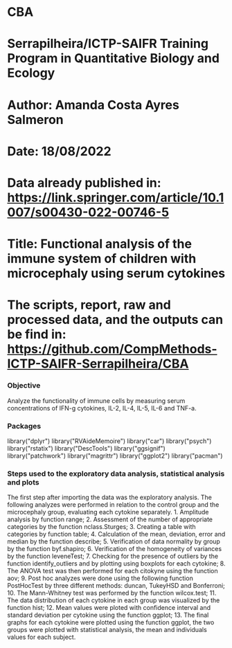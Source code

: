 # CBA
# Serrapilheira/ICTP-SAIFR Training Program in Quantitative Biology and Ecology
# Author: Amanda Costa Ayres Salmeron
# Date: 18/08/2022
# Data already published in: https://link.springer.com/article/10.1007/s00430-022-00746-5
# Title: Functional analysis of the immune system of children with microcephaly using serum cytokines
# The scripts, report, raw and processed data, and the outputs can be find in: https://github.com/CompMethods-ICTP-SAIFR-Serrapilheira/CBA

### Objective
Analyze the functionality of immune cells by measuring serum concentrations of IFN-g cytokines, IL-2, IL-4, IL-5, IL-6 and TNF-a.

### Packages
library("dplyr")
library("RVAideMemoire")
library("car")
library("psych")
library("rstatix")
library("DescTools")
library("ggsignif")
library("patchwork")
library("magrittr")
library("ggplot2")
library("pacman")

### Steps used to the exploratory data analysis, statistical analysis and plots
The first step after importing the data was the exploratory analysis. The following analyzes were performed in
relation to the control group and the microcephaly group, evaluating each cytokine separately. 1. Amplitude
analysis by function range;
2. Assessment of the number of appropriate categories by the function nclass.Sturges;
3. Creating a table with categories by function table;
4. Calculation of the mean, deviation, error and median by the function describe; 5. Verification of data
normality by group by the function byf.shapiro;
6. Verification of the homogeneity of variances by the function leveneTest;
7. Checking for the presence of outliers by the function identify_outliers and by plotting using boxplots
for each cytokine;
8. The ANOVA test was then performed for each citokyne using the function aov;
9. Post hoc analyzes were done using the following function PostHocTest by three different methods: duncan,
TukeyHSD and Bonferroni;
10. The Mann-Whitney test was performed by the function wilcox.test;
11. The data distribution of each cytokine in each group was visualized by the function hist;
12. Mean values were ploted with confidence interval and standard deviation per cytokine using the function
ggplot;
13. The final graphs for each cytokine were plotted using the function ggplot, the two groups were plotted
with statistical analysis, the mean and individuals values for each subject.
